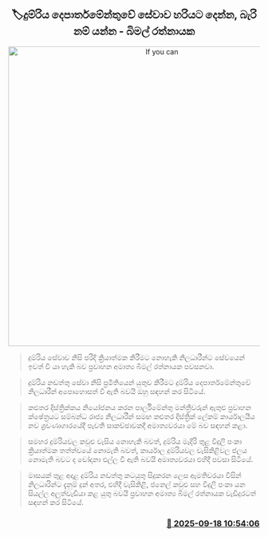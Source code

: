<p align='center'><b><h2 align='center' title='If you can't provide proper service in the Railway Department, then leave - Bimal Ratnayake'>🏷දුම්රිය දෙපාර්තමේන්තුවේ සේවාව හරියට දෙන්න, බැරි නම් යන්න - බිමල් රත්නායක</h2></b></p>
<p align='center'><img src='https://helakuru.sgp1.cdn.digitaloceanspaces.com/esana/images/lib/bimal-rathnayake-n.jpg' width='600' alt='If you can't provide proper service in the Railway Department, then leave - Bimal Ratnayake'></p>

> දුම්රිය සේවාව නිසි පරිදි ක්‍රියාත්මක කිරීමට නොහැකි නිලධාරීන්ට සේවයෙන් ඉවත් වී යා හැකි බව ප්‍රවාහන අමාත්‍ය බිමල් රත්නායක පවසනවා.

> දුම්රිය නඩත්තු සේවා නිසි ප්‍රමිතියෙන් යුතුව කිරීමට දුම්රිය දෙපාර්තමේන්තුවේ නිලධාරීන් අපොහොසත් වී ඇති බවයි ඔහු සඳහන් කර සිටියේ.

> කළුතර දිස්ත්‍රික්කය නියෝජනය කරන පාර්ලිමේන්තු මන්ත්‍රීවරුන් ඇතුළු ප්‍රවාහන ක්ෂේත්‍රයට සම්බන්ධ රාජ්‍ය නිලධාරීන් සමඟ කළුතර දිස්ත්‍රික් ලේකම් කාර්යාලයීය නව ශ්‍රවණාගාරයේදී පැවති සාකච්ඡාවකදී අමාත්‍යවරයා මේ බව සඳහන් කළා.

> සමහර දුම්රියවල කවුළු වැසිය නොහැකි බවත්, දුම්රිය මැදිරි තුළ විදුලි පංකා ක්‍රියාත්මක තත්ත්වයේ නොමැති බවත්, කාර්යාල දුම්රියවල වැසිකිළිවල ජලය නොමැති බවට ද චෝදනා එල්ල වී ඇති බවයි අමාත්‍යවරයා එහිදී පවසා සිටියේ.

> මාසයක් තුළ අදාළ දුම්රිය නඩත්තු කටයුතු සිදුකරන ලෙස ඇමතිවරයා විසින් නිලධාරින්ට දැනුම් දුන් අතර, එහිදී වැසිකිළි, ජනෙල් කවුළු සහ විදුලි පංකා යන සියල්ල අලුත්වැඩියා කළ යුතු බවයි ප්‍රවාහන අමාත්‍ය බිමල් රත්නායක වැඩිදුරටත් සඳහන් කර සිටියේ.



<h3 align='right'><a href='https://www.helakuru.lk/esana/p/113735/'>📅 2025-09-18 10:54:06</a></h3>
